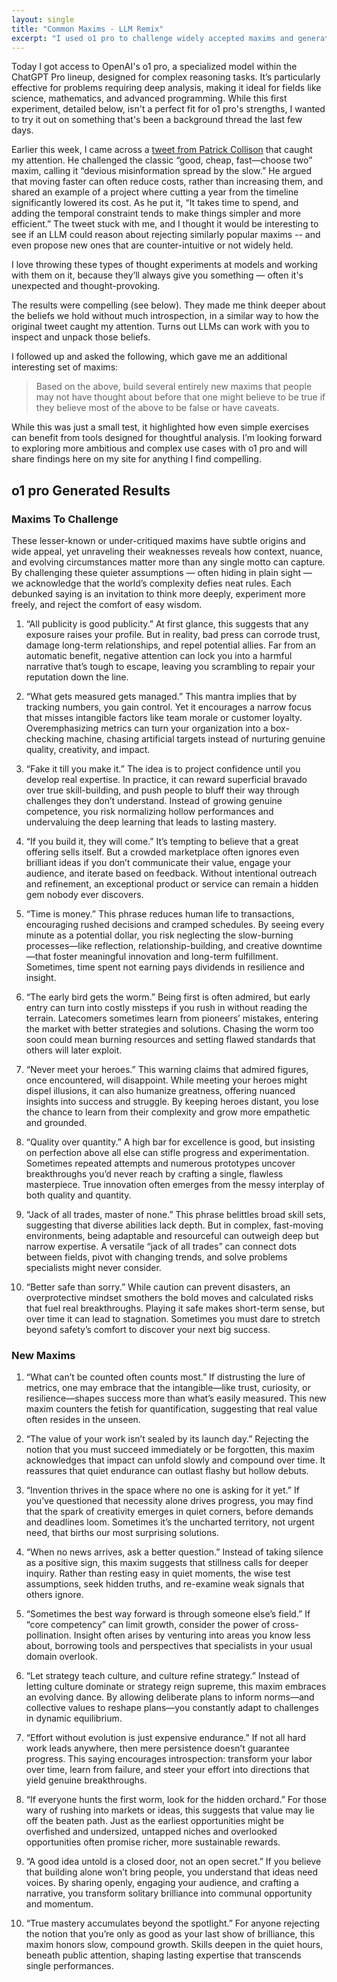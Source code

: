 ```yaml
---
layout: single
title: "Common Maxims - LLM Remix"
excerpt: "I used o1 pro to challenge widely accepted maxims and generate new ones with fresh perspectives. This experiment highlights how AI can help unpack assumptions, rethink conventional wisdom, and surface insights that might otherwise go unnoticed. Here’s what I found."
---
```


Today I got access to OpenAI's o1 pro, a specialized model within the ChatGPT Pro lineup, designed for complex reasoning tasks. It’s particularly effective for problems requiring deep analysis, making it ideal for fields like science, mathematics, and advanced programming. While this first experiment, detailed below, isn't a perfect fit for o1 pro's strengths, I wanted to try it out on something that's been a background thread the last few days.

Earlier this week, I came across a [tweet from Patrick Collison](https://x.com/patrickc/status/1869422495985750459) that caught my attention. He challenged the classic “good, cheap, fast—choose two” maxim, calling it “devious misinformation spread by the slow.” He argued that moving faster can often reduce costs, rather than increasing them, and shared an example of a project where cutting a year from the timeline significantly lowered its cost. As he put it, “It takes time to spend, and adding the temporal constraint tends to make things simpler and more efficient.” The tweet stuck with me, and I thought it would be interesting to see if an LLM could reason about rejecting similarly popular maxims -- and even propose new ones that are counter-intuitive or not widely held.

I love throwing these types of thought experiments at models and working with them on it, because they’ll always give you something — often it's unexpected and thought-provoking.

The results were compelling (see below). They made me think deeper about the beliefs we hold without much introspection, in a similar way to how the original tweet caught my attention. Turns out LLMs can work with you to inspect and unpack those beliefs.

I followed up and asked the following, which gave me an additional interesting set of maxims:

> Based on the above, build several entirely new maxims that people may not have thought about before that one might believe to be true if they believe most of the above to be false or have caveats.

While this was just a small test, it highlighted how even simple exercises can benefit from tools designed for thoughtful analysis. I’m looking forward to exploring more ambitious and complex use cases with o1 pro and will share findings here on my site for anything I find compelling.

## o1 pro Generated Results

### Maxims To Challenge

These lesser-known or under-critiqued maxims have subtle origins and wide appeal, yet unraveling their weaknesses reveals how context, nuance, and evolving circumstances matter more than any single motto can capture. By challenging these quieter assumptions — often hiding in plain sight — we acknowledge that the world’s complexity defies neat rules. Each debunked saying is an invitation to think more deeply, experiment more freely, and reject the comfort of easy wisdom.

1. “All publicity is good publicity.”
At first glance, this suggests that any exposure raises your profile. But in reality, bad press can corrode trust, damage long-term relationships, and repel potential allies. Far from an automatic benefit, negative attention can lock you into a harmful narrative that’s tough to escape, leaving you scrambling to repair your reputation down the line.

2. “What gets measured gets managed.”
This mantra implies that by tracking numbers, you gain control. Yet it encourages a narrow focus that misses intangible factors like team morale or customer loyalty. Overemphasizing metrics can turn your organization into a box-checking machine, chasing artificial targets instead of nurturing genuine quality, creativity, and impact.

3. “Fake it till you make it.”
The idea is to project confidence until you develop real expertise. In practice, it can reward superficial bravado over true skill-building, and push people to bluff their way through challenges they don’t understand. Instead of growing genuine competence, you risk normalizing hollow performances and undervaluing the deep learning that leads to lasting mastery.

4. “If you build it, they will come.”
It’s tempting to believe that a great offering sells itself. But a crowded marketplace often ignores even brilliant ideas if you don’t communicate their value, engage your audience, and iterate based on feedback. Without intentional outreach and refinement, an exceptional product or service can remain a hidden gem nobody ever discovers.

5. “Time is money.”
This phrase reduces human life to transactions, encouraging rushed decisions and cramped schedules. By seeing every minute as a potential dollar, you risk neglecting the slow-burning processes—like reflection, relationship-building, and creative downtime—that foster meaningful innovation and long-term fulfillment. Sometimes, time spent not earning pays dividends in resilience and insight.

6. “The early bird gets the worm.”
Being first is often admired, but early entry can turn into costly missteps if you rush in without reading the terrain. Latecomers sometimes learn from pioneers’ mistakes, entering the market with better strategies and solutions. Chasing the worm too soon could mean burning resources and setting flawed standards that others will later exploit.

7. “Never meet your heroes.”
This warning claims that admired figures, once encountered, will disappoint. While meeting your heroes might dispel illusions, it can also humanize greatness, offering nuanced insights into success and struggle. By keeping heroes distant, you lose the chance to learn from their complexity and grow more empathetic and grounded.

8. “Quality over quantity.”
A high bar for excellence is good, but insisting on perfection above all else can stifle progress and experimentation. Sometimes repeated attempts and numerous prototypes uncover breakthroughs you’d never reach by crafting a single, flawless masterpiece. True innovation often emerges from the messy interplay of both quality and quantity.

9. “Jack of all trades, master of none.”
This phrase belittles broad skill sets, suggesting that diverse abilities lack depth. But in complex, fast-moving environments, being adaptable and resourceful can outweigh deep but narrow expertise. A versatile “jack of all trades” can connect dots between fields, pivot with changing trends, and solve problems specialists might never consider.

10. “Better safe than sorry.”
While caution can prevent disasters, an overprotective mindset smothers the bold moves and calculated risks that fuel real breakthroughs. Playing it safe makes short-term sense, but over time it can lead to stagnation. Sometimes you must dare to stretch beyond safety’s comfort to discover your next big success.

### New Maxims

1. “What can’t be counted often counts most.”
If distrusting the lure of metrics, one may embrace that the intangible—like trust, curiosity, or resilience—shapes success more than what’s easily measured. This new maxim counters the fetish for quantification, suggesting that real value often resides in the unseen.

2. “The value of your work isn’t sealed by its launch day.”
Rejecting the notion that you must succeed immediately or be forgotten, this maxim acknowledges that impact can unfold slowly and compound over time. It reassures that quiet endurance can outlast flashy but hollow debuts.

3. “Invention thrives in the space where no one is asking for it yet.”
If you’ve questioned that necessity alone drives progress, you may find that the spark of creativity emerges in quiet corners, before demands and deadlines loom. Sometimes it’s the uncharted territory, not urgent need, that births our most surprising solutions.

4. “When no news arrives, ask a better question.”
Instead of taking silence as a positive sign, this maxim suggests that stillness calls for deeper inquiry. Rather than resting easy in quiet moments, the wise test assumptions, seek hidden truths, and re-examine weak signals that others ignore.

5. “Sometimes the best way forward is through someone else’s field.”
If “core competency” can limit growth, consider the power of cross-pollination. Insight often arises by venturing into areas you know less about, borrowing tools and perspectives that specialists in your usual domain overlook.

6. “Let strategy teach culture, and culture refine strategy.”
Instead of letting culture dominate or strategy reign supreme, this maxim embraces an evolving dance. By allowing deliberate plans to inform norms—and collective values to reshape plans—you constantly adapt to challenges in dynamic equilibrium.

7. “Effort without evolution is just expensive endurance.”
If not all hard work leads anywhere, then mere persistence doesn’t guarantee progress. This saying encourages introspection: transform your labor over time, learn from failure, and steer your effort into directions that yield genuine breakthroughs.

8. “If everyone hunts the first worm, look for the hidden orchard.”
For those wary of rushing into markets or ideas, this suggests that value may lie off the beaten path. Just as the earliest opportunities might be overfished and undersized, untapped niches and overlooked opportunities often promise richer, more sustainable rewards.

9. “A good idea untold is a closed door, not an open secret.”
If you believe that building alone won’t bring people, you understand that ideas need voices. By sharing openly, engaging your audience, and crafting a narrative, you transform solitary brilliance into communal opportunity and momentum.

10. “True mastery accumulates beyond the spotlight.”
For anyone rejecting the notion that you’re only as good as your last show of brilliance, this maxim honors slow, compound growth. Skills deepen in the quiet hours, beneath public attention, shaping lasting expertise that transcends single performances.
